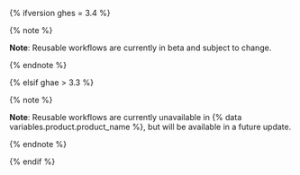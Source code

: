 {% ifversion ghes = 3.4 %}

{% note %}

**Note**: Reusable workflows are currently in beta and subject to change.

{% endnote %}

{% elsif ghae > 3.3 %}

{% note %}

**Note**: Reusable workflows are currently unavailable in {% data variables.product.product_name %}, but will be available in a future update.

{% endnote %}

{% endif %}
